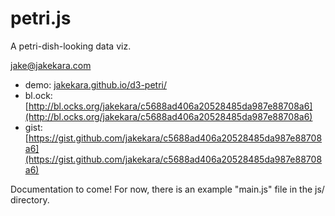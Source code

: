 # petri.js

A petri-dish-looking data viz.

jake@jakekara.com

* demo: [jakekara.github.io/d3-petri/](https://jakekara.github.io/d3-petri/)
* bl.ock:
[http://bl.ocks.org/jakekara/c5688ad406a20528485da987e88708a6](http://bl.ocks.org/jakekara/c5688ad406a20528485da987e88708a6)
* gist:
[https://gist.github.com/jakekara/c5688ad406a20528485da987e88708a6](https://gist.github.com/jakekara/c5688ad406a20528485da987e88708a6)

Documentation to come! For now, there is an example "main.js" file in the
js/ directory.
